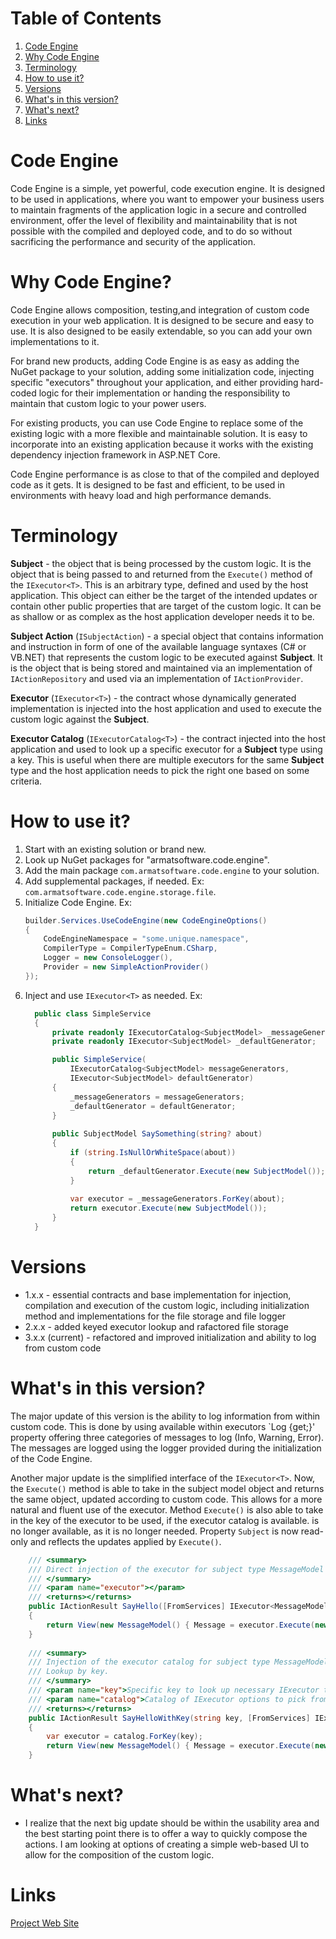 # Table of Contents
1. [Code Engine](#code-engine)
2. [Why Code Engine](#why-code-engine)
3. [Terminology](#terminology)
4. [How to use it?](#how-to-use-it)
5. [Versions](#versions)
6. [What's in this version?](#whats-in-this-version)
7. [What's next?](#whats-next)
8. [Links](#links)

# Code Engine

Code Engine is a simple, yet powerful, code execution engine. It is designed to be used in applications, where you want to empower your business users to maintain fragments of the application logic in a secure and controlled environment, offer the level of flexibility and maintainability that is not possible with the compiled and deployed code, and to do so without sacrificing the performance and security of the application.

# Why Code Engine?

Code Engine allows composition, testing,and integration of custom code execution in your web application. It is designed to be secure and easy to use. It is also designed to be easily extendable, so you can add your own implementations to it.

For brand new products, adding Code Engine is as easy as adding the NuGet package to your solution, adding some initialization code, injecting specific "executors" throughout your application, and either providing hard-coded logic for their implementation or handing the responsibility to maintain that custom logic to your power users.

For existing products, you can use Code Engine to replace some of the existing logic with a more flexible and maintainable solution. It is easy to incorporate into an existing application because it works with the existing dependency injection framework in ASP.NET Core.

Code Engine performance is as close to that of the compiled and deployed code as it gets. It is designed to be fast and efficient, to be used in environments with heavy load and high performance demands.

# Terminology

**Subject** - the object that is being processed by the custom logic. It is the object that is being passed to and returned from the `Execute()` method of the `IExecutor<T>`. This is an arbitrary type, defined and used by the host application. This object can either be the target of the intended updates or contain other public properties that are target of the custom logic. It can be as shallow or as complex as the host application developer needs it to be.

**Subject Action** (`ISubjectAction`) - a special object that contains information and instruction in form of one of the available language syntaxes (C# or VB.NET) that represents the custom logic to be executed against **Subject**. It is the object that is being stored and maintained via an implementation of `IActionRepository` and used via an implementation of `IActionProvider`.

**Executor** (`IExecutor<T>`) - the contract whose dynamically generated implementation is injected into the host application and used to execute the custom logic against the **Subject**.

**Executor Catalog** (`IExecutorCatalog<T>`) - the contract injected into the host application and used to look up a specific executor for a **Subject** type using a key. This is useful when there are multiple executors for the same **Subject** type and the host application needs to pick the right one based on some criteria.

# How to use it?

1. Start with an existing solution or brand new.
2. Look up NuGet packages for "armatsoftware.code.engine".
3. Add the main package `com.armatsoftware.code.engine` to your solution.
4. Add supplemental packages, if needed. Ex: `com.armatsoftware.code.engine.storage.file`.
5. Initialize Code Engine. Ex:
    ``` c#
    builder.Services.UseCodeEngine(new CodeEngineOptions()
    {
        CodeEngineNamespace = "some.unique.namespace",
        CompilerType = CompilerTypeEnum.CSharp,
        Logger = new ConsoleLogger(),
        Provider = new SimpleActionProvider()
    });
   ```
6. Inject and use `IExecutor<T>` as needed. Ex:
    ``` c#
      public class SimpleService
      {
          private readonly IExecutorCatalog<SubjectModel> _messageGenerators;
          private readonly IExecutor<SubjectModel> _defaultGenerator;

          public SimpleService(
              IExecutorCatalog<SubjectModel> messageGenerators, 
              IExecutor<SubjectModel> defaultGenerator)
          {
              _messageGenerators = messageGenerators;
              _defaultGenerator = defaultGenerator;
          }
       
          public SubjectModel SaySomething(string? about)
          {
              if (string.IsNullOrWhiteSpace(about))
              {
                  return _defaultGenerator.Execute(new SubjectModel());
              }
           
              var executor = _messageGenerators.ForKey(about);
              return executor.Execute(new SubjectModel());
          }
      }
    ```

# Versions
- 1.x.x - essential contracts and base implementation for injection, compilation and execution of the custom logic, including initialization method and implementations for the file storage and file logger
- 2.x.x - added keyed executor lookup and rafactored file storage
- 3.x.x (current) - refactored and improved initialization and ability to log from custom code

# What's in this version?

The major update of this version is the ability to log information from within custom code. This is done by using available within executors `Log {get;}' property offering three categories of messages to log (Info, Warning, Error). The messages are logged using the logger provided during the initialization of the Code Engine.

Another major update is the simplified interface of the `IExecutor<T>`. Now, the `Execute()` method is able to take in the subject model object and returns the same object, updated according to custom code. This allows for a more natural and fluent use of the executor. Method `Execute()` is also able to take in the key of the executor to be used, if the executor catalog is available. is no longer available, as it is no longer needed. Property `Subject` is now read-only and reflects the updates applied by `Execute()`.

``` c#
    /// <summary>
    /// Direct injection of the executor for subject type MessageModel
    /// </summary>
    /// <param name="executor"></param>
    /// <returns></returns>
    public IActionResult SayHello([FromServices] IExecutor<MessageModel> executor)
    {
        return View(new MessageModel() { Message = executor.Execute(new MessageModel()).Message });
    }
    
    /// <summary>
    /// Injection of the executor catalog for subject type MessageModel.
    /// Lookup by key.
    /// </summary>
    /// <param name="key">Specific key to look up necessary IExecutor type</param>
    /// <param name="catalog">Catalog of IExecutor options to pick from using key</param>
    /// <returns></returns>
    public IActionResult SayHelloWithKey(string key, [FromServices] IExecutorCatalog<MessageModel> catalog)
    {
        var executor = catalog.ForKey(key);
        return View(new MessageModel() { Message = executor.Execute(new MessageModel()).Message });
    }
```

# What's next?

- I realize that the next big update should be within the usability area and the best starting point there is to offer a way to quickly compose the actions. I am looking at options of creating a simple web-based UI to allow for the composition of the custom logic.


# Links

[Project Web Site](https://armatsoftware.com/code-engine/)